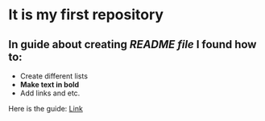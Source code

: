 # It is my first repository

## In guide about creating _README file_ I found how to:

* Create different lists
* __Make text in bold__
* Add links and etc.

Here is the guide: [Link](https://commonmark.org/help/)